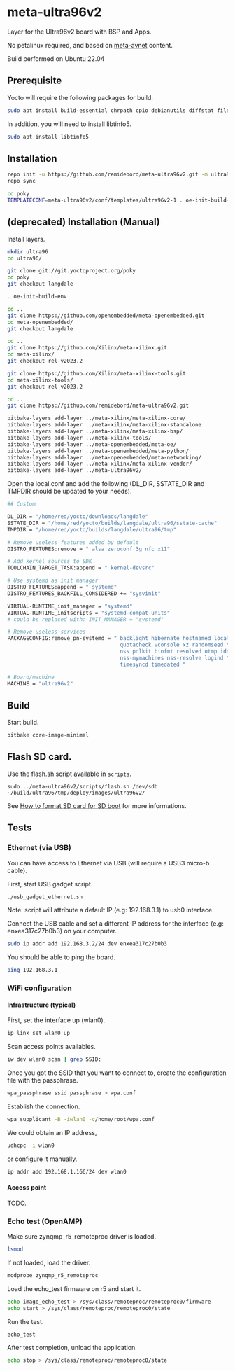 # meta-ultra96v2

Layer for the Ultra96v2 board with BSP and Apps.

No petalinux required, and based on [meta-avnet](https://github.com/Avnet/meta-avnet) content.

Build performed on Ubuntu 22.04

## Prerequisite
Yocto will require the following packages for build:
```sh
sudo apt install build-essential chrpath cpio debianutils diffstat file gawk gcc git iputils-ping libacl1 liblz4-tool locales python3 python3-git python3-jinja2 python3-pexpect python3-pip python3-subunit socat texinfo unzip wget xz-utils zstd
```
In addition, you will need to install libtinfo5.
```sh
sudo apt install libtinfo5
```

## Installation

```sh
repo init -u https://github.com/remidebord/meta-ultra96v2.git -m ultra96v2-2023.2.xml
repo sync

cd poky
TEMPLATECONF=meta-ultra96v2/conf/templates/ultra96v2-1 . oe-init-build-env
```

## (deprecated) Installation (Manual)
Install layers.
```sh
mkdir ultra96
cd ultra96/

git clone git://git.yoctoproject.org/poky
cd poky
git checkout langdale

. oe-init-build-env

cd ..
git clone https://github.com/openembedded/meta-openembedded.git
cd meta-openembedded/
git checkout langdale

cd ..
git clone https://github.com/Xilinx/meta-xilinx.git
cd meta-xilinx/
git checkout rel-v2023.2

git clone https://github.com/Xilinx/meta-xilinx-tools.git
cd meta-xilinx-tools/
git checkout rel-v2023.2

cd ..
git clone https://github.com/remidebord/meta-ultra96v2.git

bitbake-layers add-layer ../meta-xilinx/meta-xilinx-core/
bitbake-layers add-layer ../meta-xilinx/meta-xilinx-standalone
bitbake-layers add-layer ../meta-xilinx/meta-xilinx-bsp/
bitbake-layers add-layer ../meta-xilinx-tools/
bitbake-layers add-layer ../meta-openembedded/meta-oe/
bitbake-layers add-layer ../meta-openembedded/meta-python/
bitbake-layers add-layer ../meta-openembedded/meta-networking/
bitbake-layers add-layer ../meta-xilinx/meta-xilinx-vendor/
bitbake-layers add-layer ../meta-ultra96v2/
```

Open the local.conf and add the following (DL_DIR, SSTATE_DIR and TMPDIR should be updated to your needs).
```sh
## Custom

DL_DIR = "/home/red/yocto/downloads/langdale"
SSTATE_DIR = "/home/red/yocto/builds/langdale/ultra96/sstate-cache"
TMPDIR = "/home/red/yocto/builds/langdale/ultra96/tmp"

# Remove useless features added by default
DISTRO_FEATURES:remove = " alsa zeroconf 3g nfc x11"

# Add kernel sources to SDK
TOOLCHAIN_TARGET_TASK:append = " kernel-devsrc"

# Use systemd as init manager
DISTRO_FEATURES:append = " systemd"
DISTRO_FEATURES_BACKFILL_CONSIDERED += "sysvinit"

VIRTUAL-RUNTIME_init_manager = "systemd"
VIRTUAL-RUNTIME_initscripts = "systemd-compat-units"
# could be replaced with: INIT_MANAGER = "systemd"

# Remove useless services
PACKAGECONFIG:remove_pn-systemd = " backlight hibernate hostnamed localed \
                                    quotacheck vconsole xz randomseed \
                                    nss polkit binfmt resolved utmp idn \
                                    nss-mymachines nss-resolve logind \
                                    timesyncd timedated "

# Board/machine
MACHINE = "ultra96v2"
```

## Build
Start build.
```sh
bitbake core-image-minimal
```

## Flash SD card.

Use the flash.sh script available in `scripts`.
```
sudo ../meta-ultra96v2/scripts/flash.sh /dev/sdb ~/build/ultra96/tmp/deploy/images/ultra96v2/
```

See [How to format SD card for SD boot](https://xilinx-wiki.atlassian.net/wiki/spaces/A/pages/18842385/How+to+format+SD+card+for+SD+boot) for more informations.

## Tests

### Ethernet (via USB)

You can have access to Ethernet via USB (will require a USB3 micro-b cable).

First, start USB gadget script.
```sh
./usb_gadget_ethernet.sh
```
Note: script will attribute a default IP (e.g: 192.168.3.1) to usb0 interface.

Connect the USB cable and set a different IP address for the interface (e.g: enxea317c27b0b3) on your computer.
```sh
sudo ip addr add 192.168.3.2/24 dev enxea317c27b0b3
```

You should be able to ping the board.
```sh
ping 192.168.3.1 
```

### WiFi configuration

#### Infrastructure (typical)

First, set the interface up (wlan0).
```sh
ip link set wlan0 up
```

Scan access points availables.
```sh
iw dev wlan0 scan | grep SSID:
```

Once you got the SSID that you want to connect to, create the configuration file with the passphrase.
```sh
wpa_passphrase ssid passphrase > wpa.conf
```

Establish the connection.
```sh
wpa_supplicant -B -iwlan0 -c/home/root/wpa.conf
```

We could obtain an IP address, 
```sh
udhcpc -i wlan0
```
or configure it manually.
```sh
ip addr add 192.168.1.166/24 dev wlan0
```

#### Access point

TODO.

### Echo test (OpenAMP)
Make sure zynqmp_r5_remoteproc driver is loaded.
```sh
lsmod
```

If not loaded, load the driver.
```sh
modprobe zynqmp_r5_remoteproc
```

Load the echo_test firmware on r5 and start it.
```sh
echo image_echo_test > /sys/class/remoteproc/remoteproc0/firmware
echo start > /sys/class/remoteproc/remoteproc0/state
```

Run the test.
```sh
echo_test
```

After test completion, unload the application.
```sh
echo stop > /sys/class/remoteproc/remoteproc0/state
